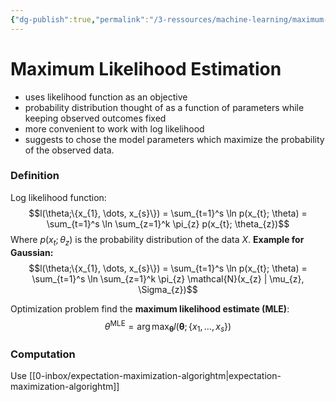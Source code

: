 ```yaml
---
{"dg-publish":true,"permalink":"/3-ressources/machine-learning/maximum-likelihood-estimation/","tags":["math/machine-learning, eth/cil/theory"],"created":"","updated":""}
---
```


# Maximum Likelihood Estimation
- uses likelihood function as an objective
- probability distribution thought of as a function of parameters while keeping observed outcomes fixed
- more convenient to work with log likelihood
- suggests to chose the model parameters which maximize the probability of the observed data.

### Definition
Log likelihood function:
$$l(\theta;\{x_{1}, \dots, x_{s}\}) = \sum_{t=1}^s \ln p(x_{t}; \theta) = \sum_{t=1}^s \ln \sum_{z=1}^k \pi_{z} p(x_{t}; \theta_{z})$$
Where $p(x_{t}; \theta_{z})$ is the probability distribution of the data $X$.
**Example for Gaussian:**
$$l(\theta;\{x_{1}, \dots, x_{s}\}) = \sum_{t=1}^s \ln p(x_{t}; \theta) = \sum_{t=1}^s \ln \sum_{z=1}^k \pi_{z} \mathcal{N}(x_{z} | \mu_{z}, \Sigma_{z})$$

Optimization problem find the **maximum likelihood estimate (MLE)**:
$$\theta^{\text{MLE}} = \arg\max_{\boldsymbol{\theta}} l(\boldsymbol{\theta};\{x_{1}, \dots, x_{s}\})$$
### Computation
Use [[0-inbox/expectation-maximization-algorightm\|expectation-maximization-algorightm]]
